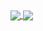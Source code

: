 <!--
##########统计##########
[![Earnan's GitHub stats](https://github-readme-stats.vercel.app/api?username=earnan&count_private=true&show_icons=true)](https://github.com/earnan)
-->
<a href="https://github.com/earnan">
  <img align="center" src="https://github-readme-stats.vercel.app/api?username=earnan&count_private=true&show_icons=true" />
</a>

<!--
##########常用语言##########
[![Top Langs](https://github-readme-stats.vercel.app/api/top-langs/?username=earnan&layout=compact)](https://github.com/earnan)
-->
<a href="https://github.com/earnan">
  <img align="center" src="https://github-readme-stats.vercel.app/api/top-langs/?username=earnan&layout" />
</a>



<!--##########仓库卡片##########-->
<!--
##########
[![Readme Card](https://github-readme-stats.vercel.app/api/pin/?username=earnan&repo=chloroplast&show_owner=true)](https://github.com/earnan/chloroplast)
<a href="https://github.com/earnan/chloroplast">
  <img align="center" src="https://github-readme-stats.vercel.app/api/pin/?username=earnan&repo=chloroplast&show_owner=true" />
</a>
<a href="https://github.com/earnan/chloroplast">
  <img align="center" src="https://github-readme-stats.vercel.app/api/pin/?username=earnan&repo=chloroplast" />
</a>
<a href="https://github.com/earnan/chloroplast">
  <img align="center" src="https://github-readme-stats.vercel.app/api/pin/?username=earnan&repo=chloroplast" />
</a>
##########
-->




<!--
**earnan/Earnan** is a ✨ _special_ ✨ repository because its `README.md` (this file) appears on your GitHub profile.
Here are some ideas to get you started:
- 🔭 I’m currently working on ...
- 🌱 I’m currently learning ...
- 👯 I’m looking to collaborate on ...
- 🤔 I’m looking for help with ...
- 💬 Ask me about ...
- 📫 How to reach me: ...
- 😄 Pronouns: ...
- ⚡ Fun fact: ...
-->

